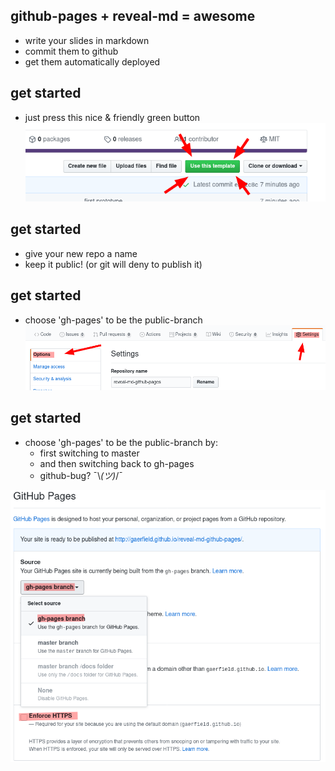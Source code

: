<!--s-->
## github-pages + reveal-md = awesome

* write your slides in markdown <!-- .element: class="fragment" data-fragment-index="0" -->
* commit them to github <!-- .element: class="fragment" data-fragment-index="1" -->
* get them automatically deployed <!-- .element: class="fragment" data-fragment-index=2" -->

<!--s-->
## get started

* just press this nice & friendly green button
![nice & friendly green button](img/1_pressButton.png)

<!--s-->
## get started

* give your new repo a name
* keep it public! (or git will deny to publish it)

<!--s-->
## get started

* choose 'gh-pages' to be the public-branch
![settings](img/2_settings.png)

<!--s-->
## get started

* choose 'gh-pages' to be the public-branch by:
  * first switching to master
  * and then switching back to gh-pages
  * github-bug? ¯\\_(ツ)_/¯

<!--s-->
![settings](img/3_selectBranch.png)
